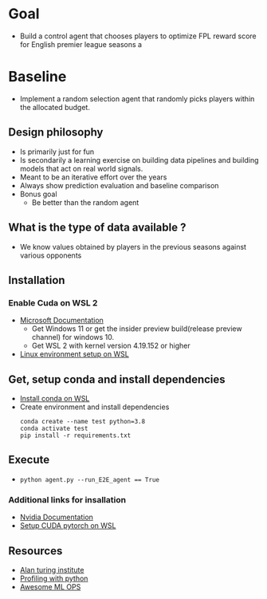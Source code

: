 # Goal
- Build a control agent that chooses players to optimize FPL reward score for English premier league seasons
a
# Baseline
- Implement a random selection agent that randomly picks players within the allocated budget. 

## Design philosophy
- Is primarily just for fun
- Is secondarily a learning exercise on building data pipelines and building models that act on real world signals. 
- Meant to be an iterative effort over the years
- Always show prediction evaluation and baseline comparison
- Bonus goal
  - Be better than the random agent

## What is the type of data available ?
- We know values obtained by players in the previous seasons against various opponents



## Installation
### Enable Cuda on WSL 2 
- [Microsoft Documentation](https://docs.microsoft.com/en-us/windows/ai/directml/gpu-cuda-in-wsl)
  - Get Windows 11 or get the insider preview build(release preview channel) for windows 10. 
  - Get WSL 2 with kernel version 4.19.152 or higher
- [Linux environment setup on WSL](https://gist.github.com/xinzhel/6eee594f22cf6b95910dc67c40c21b94)

## Get, setup conda and install dependencies
- [Install conda on WSL](https://gist.github.com/kauffmanes/5e74916617f9993bc3479f401dfec7da)
- Create environment and install dependencies
  ```
  conda create --name test python=3.8
  conda activate test
  pip install -r requirements.txt
  ```

## Execute
- `python agent.py --run_E2E_agent == True`

### Additional links for insallation
- [Nvidia Documentation](https://docs.nvidia.com/cuda/wsl-user-guide/index.html)
- [Setup CUDA pytorch on WSL](https://christianjmills.com/Using-PyTorch-with-CUDA-on-WSL2/)



## Resources
- [Alan turing institute](https://github.com/alan-turing-institute/AIrsenal)
- [Profiling with python](https://ymichael.com/2014/03/08/profiling-python-with-cprofile.html)
- [Awesome ML OPS](https://github.com/visenger/awesome-mlops)